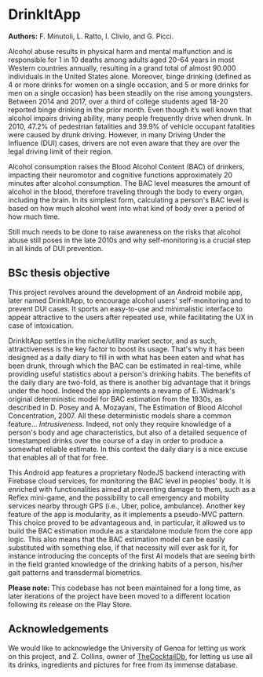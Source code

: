 # DrinkItApp

**Authors:** F. Minutoli, L. Ratto, I. Clivio, and G. Picci.

Alcohol abuse results in physical harm and mental malfunction and is responsible for 1 in 10 deaths among adults aged 20-64 years in most Western countries annually, resulting in a grand total of almost 90.000 individuals in the United States alone. Moreover, binge drinking (defined as 4 or more drinks for women on a single occasion, and 5 or more drinks for men on a single occasion) has been steadily on the rise among youngsters. Between 2014 and 2017, over a third of college students aged 18-20 reported binge drinking in the prior month. Even though it’s well known that alcohol impairs driving ability, many people frequently drive when drunk. In 2010, 47.2% of pedestrian fatalities and 39.9% of vehicle occupant fatalities were caused by drunk driving. However, in many Driving Under the Influence (DUI) cases, drivers are not even aware that they are over the legal driving limit of their region.

Alcohol consumption raises the Blood Alcohol Content (BAC) of drinkers, impacting their neuromotor and cognitive functions approximately 20 minutes after alcohol consumption.
The BAC level measures the amount of alcohol in the blood, therefore traveling through the body to every organ, including the brain. In its simplest form, calculating a person's BAC level is based on how much alcohol went into what kind of body over a period of how much time.

Still much needs to be done to raise awareness on the risks that alcohol abuse still poses in the late 2010s and why self-monitoring is a crucial step in all kinds of DUI prevention.

## BSc thesis objective

This project revolves around the development of an Android mobile app, later named DrinkItApp, to encourage alcohol users' self-monitoring and to prevent DUI cases. It sports an easy-to-use and minimalistic interface to appear attractive to the users after repeated use, while facilitating the UX in case of intoxication. 

DrinkItApp settles in the niche/utility market sector, and as such, attractiveness is the key factor to boost its usage. That's why it has been designed as a daily diary to fill in with what has been eaten and what has been drunk, through which the BAC can be estimated in real-time, while providing useful statistics about a person's drinking habits. The benefits of the daily diary are two-fold, as there is another big advantage that it brings under the hood. Indeed the app implements a revamp of E. Widmark's original deterministic model for BAC estimation from the 1930s, as described in D. Posey and A. Mozayani, The Estimation of Blood Alcohol Concentration, 2007. All these deterministic models share a common feature... _Intrusiveness_. Indeed, not only they require knowledge of a person's body and age characteristics, but also of a detailed sequence of timestamped drinks over the course of a day in order to produce a somewhat reliable estimate. In this context the daily diary is a nice excuse that enables all of that for free.

This Android app features a proprietary NodeJS backend interacting with Firebase cloud services, for monitoring the BAC level in peoples’ body. It is enriched with functionalities aimed at preventing damage to them, such as a Reflex mini-game, and the possibility to call emergency and mobility services nearby through GPS (i.e., Uber, police, ambulance). Another key feature of the app is modularity, as it implements a pseudo-MVC pattern. This choice proved to be advantageous and, in particular, it allowed us to build the BAC estimation module as a standalone module from the core app logic. This also means that the BAC estimation model can be easily substituted with something else, if that necessity will ever ask for it, for instance introducing the concepts of the first AI models that are seeing birth in the field granted knowledge of the drinking habits of a person, his/her gait patterns and transdermal biometrics.

**Please note:** This codebase has not been maintained for a long time, as later iterations of the project have been moved to a different location following its release on the Play Store.

## Acknowledgements

We would like to acknowledge the University of Genoa for letting us work on this project, and Z. Collins, owner of [TheCocktailDb](https://www.thecocktaildb.com/), for letting us use all its drinks, ingredients and pictures for free from its immense database.
